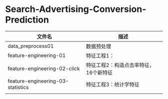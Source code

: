 # Search-Advertising-Conversion-Prediction



| 文件名                            | 描述                                  |
| --------------------------------- | ------------------------------------- |
| data_preprocess01                 | 数据预处理                            |
| feature-engineering-01            | 特征工程1：                           |
| feature-engineering-02-click      | 特征工程2：构造点击率特征，16个新特征 |
| feature-engineering-03-statistics | 特征工程3：统计学特征                 |
|                                   |                                       |



